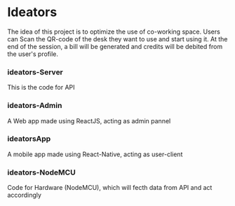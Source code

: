 # Ideators
The idea of this project is to optimize the use of co-working space. Users can Scan the QR-code of the desk they want to use and start using it. At the end of the session, a bill will be generated and credits will be debited from the user's profile.

### ideators-Server
This is the code for API

### ideators-Admin
A Web app made using ReactJS, acting as admin pannel

### ideatorsApp
A mobile app made using React-Native, acting as user-client

### ideators-NodeMCU
Code for Hardware (NodeMCU), which will fecth data from API and act accordingly
